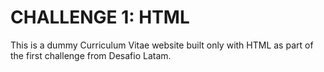 # **CHALLENGE 1: HTML**

This is a dummy Curriculum Vitae website built only with HTML as part of the first challenge from Desafio Latam.

